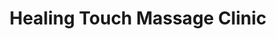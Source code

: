 ---
title: "Healing Touch Massage Clinic"
url: /sioux-falls/healing-touch-massage-clinic/
shop: massage
---